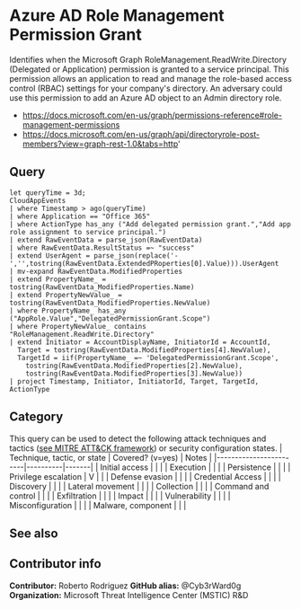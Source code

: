 # Azure AD Role Management Permission Grant

Identifies when the Microsoft Graph RoleManagement.ReadWrite.Directory (Delegated or Application) permission is granted to a service principal. This permission allows an application to read and manage the role-based access control (RBAC) settings for your company's directory. An adversary could use this permission to add an Azure AD object to an Admin directory role.
* https://docs.microsoft.com/en-us/graph/permissions-reference#role-management-permissions
* https://docs.microsoft.com/en-us/graph/api/directoryrole-post-members?view=graph-rest-1.0&tabs=http'

## Query

```kusto
let queryTime = 3d;
CloudAppEvents
| where Timestamp > ago(queryTime)
| where Application == "Office 365"
| where ActionType has_any ("Add delegated permission grant.","Add app role assignment to service principal.")
| extend RawEventData = parse_json(RawEventData)
| where RawEventData.ResultStatus =~ "success"
| extend UserAgent = parse_json(replace('-','',tostring(RawEventData.ExtendedPRoperties[0].Value))).UserAgent
| mv-expand RawEventData.ModifiedProperties
| extend PropertyName_ = tostring(RawEventData_ModifiedProperties.Name)
| extend PropertyNewValue_ = tostring(RawEventData_ModifiedProperties.NewValue)
| where PropertyName_ has_any ("AppRole.Value","DelegatedPermissionGrant.Scope")
| where PropertyNewValue_ contains "RoleManagement.ReadWrite.Directory"
| extend Initiator = AccountDisplayName, InitiatorId = AccountId,
  Target = tostring(RawEventData.ModifiedProperties[4].NewValue),
  TargetId = iif(PropertyName_ =~ 'DelegatedPermissionGrant.Scope',
    tostring(RawEventData.ModifiedProperties[2].NewValue),
    tostring(RawEventData.ModifiedProperties[3].NewValue))
| project Timestamp, Initiator, InitiatorId, Target, TargetId, ActionType
```

## Category

This query can be used to detect the following attack techniques and tactics ([see MITRE ATT&CK framework](https://attack.mitre.org/)) or security configuration states.
| Technique, tactic, or state | Covered? (v=yes) | Notes |
|------------------------|----------|-------|
| Initial access |  |  |
| Execution |  |  |
| Persistence |  |  |
| Privilege escalation | V |  |
| Defense evasion |  |  |
| Credential Access |  |  |
| Discovery |  |  |
| Lateral movement |  |  |
| Collection |  |  |
| Command and control |  |  |
| Exfiltration |  |  |
| Impact |  |  |
| Vulnerability |  |  |
| Misconfiguration |  |  |
| Malware, component |  |  |

## See also

## Contributor info

**Contributor:** Roberto Rodriguez
**GitHub alias:** @Cyb3rWard0g
**Organization:** Microsoft Threat Intelligence Center (MSTIC) R&D

